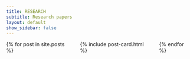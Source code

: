 ```yaml
---
title: RESEARCH
subtitle: Research papers
layout: default
show_sidebar: false
---
```


<div class="columns is-multiline">
    {% for post in site.posts %}
    <div class="column is-12">
        {% include post-card.html %}
    </div>
    {% endfor %}
</div>
